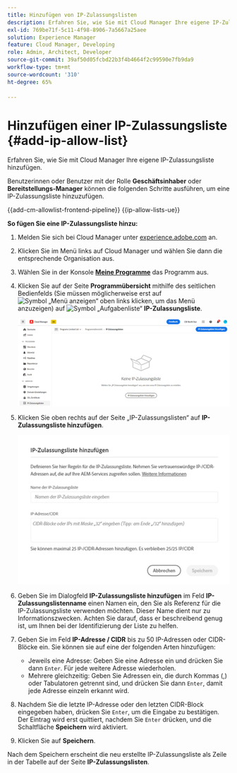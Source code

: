 ```yaml
---
title: Hinzufügen von IP-Zulassungslisten
description: Erfahren Sie, wie Sie mit Cloud Manager Ihre eigene IP-Zulassungsliste hinzufügen.
exl-id: 769be71f-5c11-4f98-8906-7a5667a25aee
solution: Experience Manager
feature: Cloud Manager, Developing
role: Admin, Architect, Developer
source-git-commit: 39af50d05fcbd22b3f4b4664f2c99590e7fb9da9
workflow-type: tm+mt
source-wordcount: '310'
ht-degree: 65%

---
```



# Hinzufügen einer IP-Zulassungsliste {#add-ip-allow-list}

Erfahren Sie, wie Sie mit Cloud Manager Ihre eigene IP-Zulassungsliste hinzufügen.

Benutzerinnen oder Benutzer mit der Rolle **Geschäftsinhaber** oder **Bereitstellungs-Manager** können die folgenden Schritte ausführen, um eine IP-Zulassungsliste hinzuzufügen.

{{add-cm-allowlist-frontend-pipeline}}
{{ip-allow-lists-ue}}

**So fügen Sie eine IP-Zulassungsliste hinzu:**

1. Melden Sie sich bei Cloud Manager unter [experience.adobe.com](https://experience.adobe.com/experiencemanager/) an.

1. Klicken Sie im Menü links auf Cloud Manager und wählen Sie dann die entsprechende Organisation aus.

1. Wählen Sie in der Konsole **[Meine Programme](/help/implementing/cloud-manager/navigation.md#my-programs)** das Programm aus.

1. Klicken Sie auf der Seite **Programmübersicht** mithilfe des seitlichen Bedienfelds (Sie müssen möglicherweise erst auf ![Symbol „Menü anzeigen“](https://spectrum.adobe.com/static/icons/workflow_18/Smock_ShowMenu_18_N.svg) oben links klicken, um das Menü anzuzeigen) auf ![Symbol „Aufgabenliste“](https://spectrum.adobe.com/static/icons/workflow_18/Smock_TaskList_18_N.svg) **IP-Zulassungsliste**.

   ![Option „IP-Zulassungslisten“ im Menü auf der linken Seite](/help/implementing/cloud-manager/assets/ip-allow-list/ip-allow-list-create.png)

1. Klicken Sie oben rechts auf der Seite „IP-Zulassungslisten“ auf **IP-Zulassungsliste hinzufügen**.

   ![Dialogfeld „IP-Zulassungsliste hinzufügen“](/help/implementing/cloud-manager/assets/ip-allow-list/ip-allow-list-create02.png)

1. Geben Sie im Dialogfeld **IP-Zulassungsliste hinzufügen** im Feld **IP-Zulassungslistenname** einen Namen ein, den Sie als Referenz für die IP-Zulassungsliste verwenden möchten. Dieser Name dient nur zu Informationszwecken. Achten Sie darauf, dass er beschreibend genug ist, um Ihnen bei der Identifizierung der Liste zu helfen.

1. Geben Sie im Feld **IP-Adresse / CIDR** bis zu 50 IP-Adressen oder CIDR-Blöcke ein. Sie können sie auf eine der folgenden Arten hinzufügen:

   * Jeweils eine Adresse: Geben Sie eine Adresse ein und drücken Sie dann `Enter`. Für jede weitere Adresse wiederholen.
   * Mehrere gleichzeitig: Geben Sie Adressen ein, die durch Kommas (,) oder Tabulatoren getrennt sind, und drücken Sie dann `Enter`, damit jede Adresse einzeln erkannt wird.

1. Nachdem Sie die letzte IP-Adresse oder den letzten CIDR-Block eingegeben haben, drücken Sie `Enter`, um die Eingabe zu bestätigen. Der Eintrag wird erst quittiert, nachdem Sie `Enter` drücken, und die Schaltfläche **Speichern** wird aktiviert.

1. Klicken Sie auf **Speichern**.

Nach dem Speichern erscheint die neu erstellte IP-Zulassungsliste als Zeile in der Tabelle auf der Seite **IP-Zulassungslisten**.

